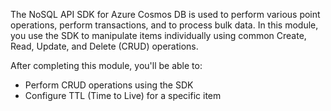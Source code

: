 The NoSQL API SDK for Azure Cosmos DB is used to perform various point operations, perform transactions, and to process bulk data. In this module, you use the SDK to manipulate items individually using common Create, Read, Update, and Delete (CRUD) operations.

After completing this module, you'll be able to:

- Perform CRUD operations using the SDK
- Configure TTL (Time to Live) for a specific item
